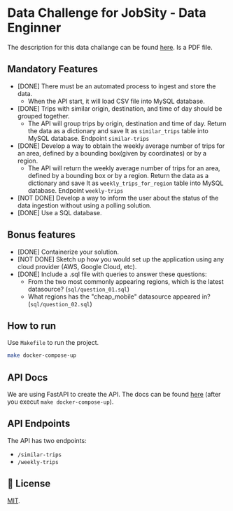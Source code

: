 # Data Challenge for JobSity - Data Enginner

The description for this data challange can be found [here](https://www.github.com/matheusjerico/data-challenge). Is a PDF file.

## Mandatory Features

- [DONE] There must be an automated process to ingest and store the data.
    - When the API start, it will load CSV file into MySQL database.
- [DONE] Trips with similar origin, destination, and time of day should be grouped together.
    - The API will group trips by origin, destination and time of day. Return the data as a dictionary and save It as `similar_trips` table into MySQL database. Endpoint `similar-trips`
- [DONE] Develop a way to obtain the weekly average number of trips for an area, defined by a bounding box(given by coordinates) or by a region.
    - The API will return the weekly average number of trips for an area, defined by a bounding box or by a region. Return the data as a dictionary and save It as `weekly_trips_for_region` table into MySQL database. Endpoint `weekly-trips`
- [NOT DONE] Develop a way to inform the user about the status of the data ingestion without using a
polling solution.
- [DONE] Use a SQL database.

## Bonus features

- [DONE] Containerize your solution.
- [NOT DONE] Sketch up how you would set up the application using any cloud provider (AWS, Google
Cloud, etc).
- [DONE] Include a .sql file with queries to answer these questions:
    - From the two most commonly appearing regions, which is the latest datasource? (`sql/question_01.sql`)
    - What regions has the "cheap_mobile" datasource appeared in? (`sql/question_02.sql`)

## How to run

Use `Makefile` to run the project.

```bash
make docker-compose-up
```

## API Docs
We are using FastAPI to create the API. The docs can be found [here](http://localhost:8000/docs) (after you execut `make docker-compose-up`).

## API Endpoints
The API has two endpoints:
- `/similar-trips`
- `/weekly-trips`

## 🍜 License

[MIT](https://choosealicense.com/licenses/mit/).<br>
